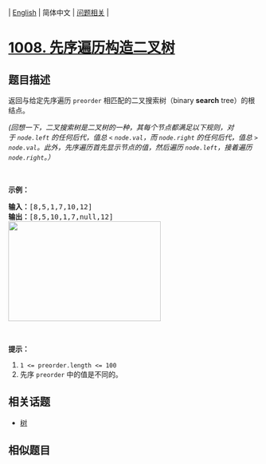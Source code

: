 
| [English](README_EN.md) | 简体中文 | [问题相关](QUESTION.md) |
# [1008. 先序遍历构造二叉树](https://leetcode-cn.com/problems/construct-binary-search-tree-from-preorder-traversal/)
## 题目描述
<p>返回与给定先序遍历&nbsp;<code>preorder</code> 相匹配的二叉搜索树（binary <strong>search</strong> tree）的根结点。</p>

<p><em>(回想一下，二叉搜索树是二叉树的一种，其每个节点都满足以下规则，对于&nbsp;<code>node.left</code>&nbsp;的任何后代，值总 <code>&lt;</code> <code>node.val</code>，而 <code>node.right</code> 的任何后代，值总 <code>&gt;</code> <code>node.val</code>。此外，先序遍历首先显示节点的值，然后遍历 <code>node.left</code>，接着遍历 <code>node.right</code>。）</em></p>

<p>&nbsp;</p>

<p><strong>示例：</strong></p>

<pre><strong>输入：</strong>[8,5,1,7,10,12]
<strong>输出：</strong>[8,5,10,1,7,null,12]
<img alt="" src="https://assets.leetcode-cn.com/aliyun-lc-upload/uploads/2019/03/08/1266.png" style="height: 200px; width: 306px;">
</pre>

<p>&nbsp;</p>

<p><strong>提示：</strong></p>

<ol>
	<li><code>1 &lt;= preorder.length &lt;= 100</code></li>
	<li>先序&nbsp;<code>preorder</code>&nbsp;中的值是不同的。</li>
</ol>

## 相关话题
- [树](https://leetcode-cn.com/tag/tree)
## 相似题目

